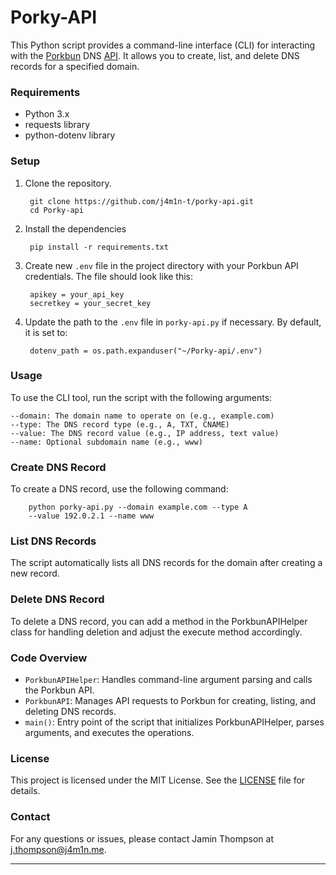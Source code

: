 # Porky-API

This Python script provides a command-line interface (CLI) for interacting with the [Porkbun](https://www.porkbun.com) DNS [API](https://porkbun.com/api/json/v3/documentation). It allows you to create, list, and delete DNS records for a specified domain.

### Requirements
* Python 3.x
* requests library
* python-dotenv library

### Setup
1. Clone the repository.
        
        git clone https://github.com/j4m1n-t/porky-api.git
        cd Porky-api
2. Install the dependencies
   
        pip install -r requirements.txt
3. Create new `.env` file in the project directory with your Porkbun API credentials. The file should look like this:

        apikey = your_api_key
        secretkey = your_secret_key
4. Update the path to the `.env` file in `porky-api.py` if necessary. By default, it is set to: 

        dotenv_path = os.path.expanduser("~/Porky-api/.env")

### Usage

To use the CLI tool, run the script with the following arguments:

    --domain: The domain name to operate on (e.g., example.com)
    --type: The DNS record type (e.g., A, TXT, CNAME)
    --value: The DNS record value (e.g., IP address, text value)
    --name: Optional subdomain name (e.g., www)

### Create DNS Record

To create a DNS record, use the following command:

        python porky-api.py --domain example.com --type A 
        --value 192.0.2.1 --name www

### List DNS Records

The script automatically lists all DNS records for the domain after creating a new record.

### Delete DNS Record

To delete a DNS record, you can add a method in the PorkbunAPIHelper class for handling deletion and adjust the execute method accordingly.

### Code Overview

* `PorkbunAPIHelper`: Handles command-line argument parsing and calls the Porkbun API.
* `PorkbunAPI`: Manages API requests to Porkbun for creating, listing, and deleting DNS records.
* `main()`: Entry point of the script that initializes PorkbunAPIHelper, parses arguments, and executes the operations.

### License

This project is licensed under the MIT License. See the [LICENSE](https://github.com/j4m1n-t/Porky-api/blob/main/LICENSE) file for details.

### Contact

For any questions or issues, please contact Jamin Thompson at j.thompson@j4m1n.me.

---

